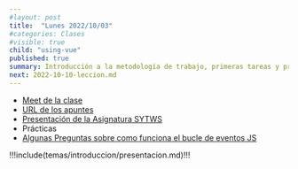 ```yaml
---
#layout: post
title:  "Lunes 2022/10/03"
#categories: Clases
#visible: true
child: "using-vue"
published: true
summary: Introducción a la metodología de trabajo, primeras tareas y prácticas, bibliografía, sistema de evaluación, TFA, etc.
next: 2022-10-10-leccion.md
---
```


* [Meet de la clase](https://meet.google.com/bhv-togn-ynm)
* [URL de los apuntes](https://ull-mii-sytws.github.io/)
* [Presentación de la Asignatura SYTWS](/tema0-presentacion/)
* Prácticas
* [Algunas Preguntas sobre como funciona el bucle de eventos JS]()

!!!include(temas/introduccion/presentacion.md)!!!



